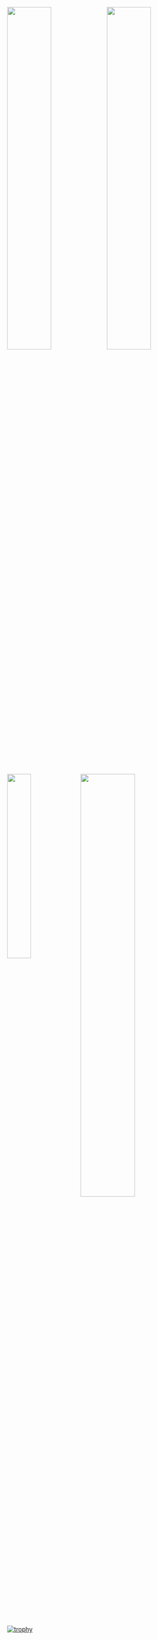 <img width="45%" align="center" src="https://github-readme-stats-harryhyman.vercel.app/api?username=HarryHyman&show_icons=true&count_private=true&theme=github_dark&hide_border=true"/> <img width="45%" align="center" src="https://github-readme-streak-stats.herokuapp.com?user=HarryHyman&theme=github_dark&hide_border=true" />


<a><img align="top" width="33%" src="https://github-readme-stats-harryhyman.vercel.app/api/top-langs/?username=HarryHyman&theme=github_dark&hide_border=true&layout=compact" /></a>
<a><img align="top" width="50%" src="https://github-readme-stats-harryhyman.vercel.app/api/wakatime?username=HarryHyman&theme=github_dark&hide_border=true&layout=compact" /></a>


[![trophy](https://github-profile-trophy.vercel.app/?username=HarryHyman&theme=gitdimmed&no-frame=true&column=-1&no-bg=true)](https://github.com/ryo-ma/github-profile-trophy)

